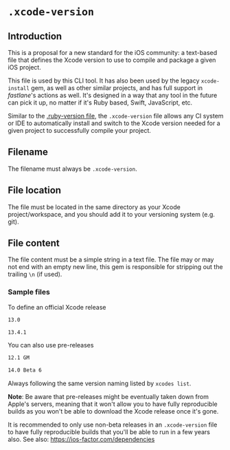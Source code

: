 # `.xcode-version`

## Introduction

This is a proposal for a new standard for the iOS community: a text-based file that defines the Xcode version to use to compile and package a given iOS project.

This file is used by this CLI tool. It has also been used by the legacy `xcode-install` gem, as well as other similar projects, and has full support in _fastlane_'s actions as well. It's designed in a way that any tool in the future can pick it up, no matter if it's Ruby based, Swift, JavaScript, etc.

Similar to the [.ruby-version file](https://en.wikipedia.org/wiki/Ruby_Version_Manager), the `.xcode-version` file allows any CI system or IDE to automatically install and switch to the Xcode version needed for a given project to successfully compile your project.

## Filename

The filename must always be `.xcode-version`.

## File location

The file must be located in the same directory as your Xcode project/workspace, and you should add it to your versioning system (e.g. git).

## File content

The file content must be a simple string in a text file. The file may or may not end with an empty new line, this gem is responsible for stripping out the trailing `\n` (if used).

### Sample files

To define an official Xcode release

```txt
13.0
```

```txt
13.4.1
```

You can also use pre-releases

```txt
12.1 GM
```

```txt
14.0 Beta 6
```

Always following the same version naming listed by `xcodes list`.

**Note**: Be aware that pre-releases might be eventually taken down from Apple's servers, meaning that it won't allow you to have fully reproducible builds as you won't be able to download the Xcode release once it's gone.

It is recommended to only use non-beta releases in an `.xcode-version` file to have fully reproducible builds that you'll be able to run in a few years also. See also: https://ios-factor.com/dependencies
